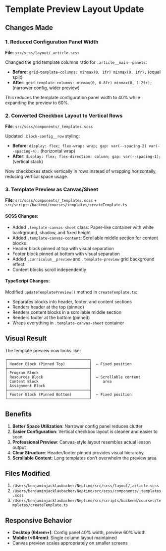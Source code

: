 # Template Preview Layout Update

## Changes Made

### 1. **Reduced Configuration Panel Width**
**File**: `src/scss/layout/_article.scss`

Changed the grid template columns ratio for `.article__main--panels`:
- **Before**: `grid-template-columns: minmax(0, 1fr) minmax(0, 1fr);` (equal split)
- **After**: `grid-template-columns: minmax(0, 0.8fr) minmax(0, 1.2fr);` (narrower config, wider preview)

This reduces the template configuration panel width to 40% while expanding the preview to 60%.

### 2. **Converted Checkbox Layout to Vertical Rows**
**File**: `src/scss/components/_templates.scss`

Updated `.block-config__row` styling:
- **Before**: `display: flex; flex-wrap: wrap; gap: var(--spacing-2) var(--spacing-4);` (horizontal wrap)
- **After**: `display: flex; flex-direction: column; gap: var(--spacing-1);` (vertical stack)

Now checkboxes stack vertically in rows instead of wrapping horizontally, reducing vertical space usage.

### 3. **Template Preview as Canvas/Sheet**
**File**: `src/scss/components/_templates.scss` + `src/scripts/backend/courses/templates/createTemplate.ts`

#### SCSS Changes:
- Added `.template-canvas-sheet` class: Paper-like container with white background, shadow, and fixed height
- Added `.template-canvas-content`: Scrollable middle section for content blocks
- Header block pinned at top with visual separation
- Footer block pinned at bottom with visual separation
- Added `.curriculum__preview` and `.template-preview` grid background effect
- Content blocks scroll independently

#### TypeScript Changes:
Modified `updateTemplatePreview()` method in `createTemplate.ts`:
- Separates blocks into header, footer, and content sections
- Renders header at the top (pinned)
- Renders content blocks in a scrollable middle section
- Renders footer at the bottom (pinned)
- Wraps everything in `.template-canvas-sheet` container

## Visual Result

The template preview now looks like:
```
┌─────────────────────────────────────┐
│ Header Block (Pinned Top)           │  ← Fixed position
├─────────────────────────────────────┤
│ Program Block                       │
│ Resources Block                     │  ← Scrollable content
│ Content Block                       │     area
│ Assignment Block                    │
├─────────────────────────────────────┤
│ Footer Block (Pinned Bottom)        │  ← Fixed position
└─────────────────────────────────────┘
```

## Benefits

1. **Better Space Utilization**: Narrower config panel reduces clutter
2. **Easier Configuration**: Vertical checkbox layout is cleaner and easier to scan
3. **Professional Preview**: Canvas-style layout resembles actual lesson output
4. **Clear Structure**: Header/footer pinned provides visual hierarchy
5. **Scrollable Content**: Long templates don't overwhelm the preview area

## Files Modified

1. `/Users/benjaminjacklaubacher/Neptino/src/scss/layout/_article.scss`
2. `/Users/benjaminjacklaubacher/Neptino/src/scss/components/_templates.scss`
3. `/Users/benjaminjacklaubacher/Neptino/src/scripts/backend/courses/templates/createTemplate.ts`

## Responsive Behavior

- **Desktop (64rem+)**: Config panel 40% width, preview 60% width
- **Mobile (<64rem)**: Single column layout maintained
- Canvas preview scales appropriately on smaller screens
